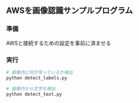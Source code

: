 ## AWSを画像認識サンプルプログラム

### 準備
AWSと接続するための設定を事前に済ませる

### 実行
```sh
# 画像内に何が写っているか検出
python detect_labels.py

# 画像内から文字を検出
python detect_text.py
```